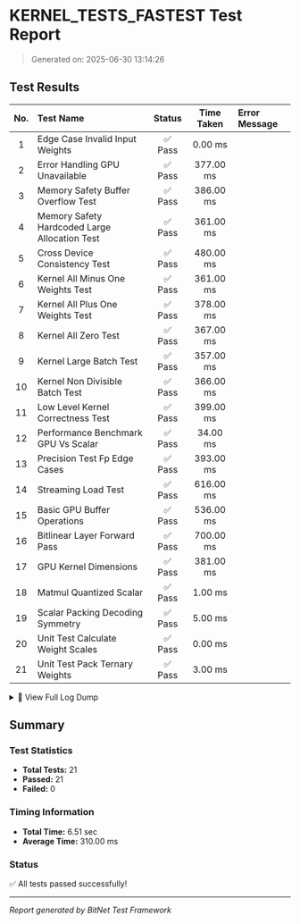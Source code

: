 # KERNEL_TESTS_FASTEST Test Report

> Generated on: 2025-06-30 13:14:26

## Test Results

| No. | Test Name | Status | Time Taken | Error Message |
|:---:|:----------|:------:|:----------:|:-------------|
|  1 | Edge Case Invalid Input Weights                    | ✅ Pass |    0.00 ms |             |
|  2 | Error Handling GPU Unavailable                     | ✅ Pass |  377.00 ms |             |
|  3 | Memory Safety Buffer Overflow Test                 | ✅ Pass |  386.00 ms |             |
|  4 | Memory Safety Hardcoded Large Allocation Test      | ✅ Pass |  361.00 ms |             |
|  5 | Cross Device Consistency Test                      | ✅ Pass |  480.00 ms |             |
|  6 | Kernel All Minus One Weights Test                  | ✅ Pass |  361.00 ms |             |
|  7 | Kernel All Plus One Weights Test                   | ✅ Pass |  378.00 ms |             |
|  8 | Kernel All Zero Test                               | ✅ Pass |  367.00 ms |             |
|  9 | Kernel Large Batch Test                            | ✅ Pass |  357.00 ms |             |
| 10 | Kernel Non Divisible Batch Test                    | ✅ Pass |  366.00 ms |             |
| 11 | Low Level Kernel Correctness Test                  | ✅ Pass |  399.00 ms |             |
| 12 | Performance Benchmark GPU Vs Scalar                | ✅ Pass |   34.00 ms |             |
| 13 | Precision Test Fp Edge Cases                       | ✅ Pass |  393.00 ms |             |
| 14 | Streaming Load Test                                | ✅ Pass |  616.00 ms |             |
| 15 | Basic GPU Buffer Operations                        | ✅ Pass |  536.00 ms |             |
| 16 | Bitlinear Layer Forward Pass                       | ✅ Pass |  700.00 ms |             |
| 17 | GPU Kernel Dimensions                              | ✅ Pass |  381.00 ms |             |
| 18 | Matmul Quantized Scalar                            | ✅ Pass |    1.00 ms |             |
| 19 | Scalar Packing Decoding Symmetry                   | ✅ Pass |    5.00 ms |             |
| 20 | Unit Test Calculate Weight Scales                  | ✅ Pass |    0.00 ms |             |
| 21 | Unit Test Pack Ternary Weights                     | ✅ Pass |    3.00 ms |             |

<details>
<summary>📝 View Full Log Dump</summary>

```
[2025-06-30, 13:14:16.838] -> Running unit_test_pack_ternary_weights...
[2025-06-30, 13:14:16.840] -> Packed value check: Expected=0b00100100100100100100100100100100, Got=0b00100100100100100100100100100100
[2025-06-30, 13:14:16.842] -> unit_test_pack_ternary_weights passed.
[2025-06-30, 13:14:16.842] -> Running unit_test_calculate_weight_scales...
[2025-06-30, 13:14:16.842] -> Scales check: Expected=[1.0, 1.0, 1.0], Got=[1.0, 1.0, 1.0]
[2025-06-30, 13:14:16.842] -> unit_test_calculate_weight_scales passed.
[2025-06-30, 13:14:16.843] -> Starting test_matmul_quantized_scalar...
[2025-06-30, 13:14:16.844] -> Scalar matmul check: Expected=[-0.5, -0.5], Got=[-0.5, -0.5]
[2025-06-30, 13:14:16.845] -> Testing basic GPU operations...
[2025-06-30, 13:14:17.371] -> Test data: [1.0, 2.0, 3.0, 4.0]
[2025-06-30, 13:14:17.381] -> Read-back data: [1.0, 2.0, 3.0, 4.0]
[2025-06-30, 13:14:17.381] -> Basic GPU operations test passed!
[2025-06-30, 13:14:17.774] -> Running low_level_kernel_correctness_test...
[2025-06-30, 13:14:17.774] -> Running correctness logic with dims: batch=4, in=16, out=8
[2025-06-30, 13:14:17.808] -> [Profile] Buffer Setup: 18.76ms
[2025-06-30, 13:14:17.809] -> [Profile] Bind Group Setup: 264.50µs
[2025-06-30, 13:14:17.809] -> [Profile] Dispatch & Submit: 597.90µs
[2025-06-30, 13:14:17.810] -> [Profile] Readback (map/poll/copy): 179.70µs
[2025-06-30, 13:14:17.810] -> [Profile] Total launch_gpu_kernel Time: 20.49ms
[2025-06-30, 13:14:17.810] -> Correctness test comparison: GPU[..4]=[0.5789151, -0.6329472, -2.0069058, 1.8216529], Scalar[..4]=[0.5789151, -0.6329472, -2.0069058, 1.8216529]
[2025-06-30, 13:14:17.811] -> low_level_kernel_correctness_test passed.
[2025-06-30, 13:14:17.841] -> Running test_gpu_kernel_dimensions...
[2025-06-30, 13:14:17.842] -> Test dims: batch=1, in=16, out=2
[2025-06-30, 13:14:18.220] -> [Profile] Buffer Setup: 21.64ms
[2025-06-30, 13:14:18.220] -> [Profile] Bind Group Setup: 244.50µs
[2025-06-30, 13:14:18.221] -> [Profile] Dispatch & Submit: 560.20µs
[2025-06-30, 13:14:18.221] -> [Profile] Readback (map/poll/copy): 253.10µs
[2025-06-30, 13:14:18.222] -> [Profile] Total launch_gpu_kernel Time: 23.40ms
[2025-06-30, 13:14:18.222] -> GPU dimension test comparison: Expected[..2]=[8.0, 4.0], Got[..2]=[8.0, 4.0]
[2025-06-30, 13:14:18.222] -> test_gpu_kernel_dimensions passed.
[2025-06-30, 13:14:18.274] -> Running kernel_large_batch_test...
[2025-06-30, 13:14:18.275] -> Test dims: batch=64, in=32, out=16
[2025-06-30, 13:14:18.629] -> [Profile] Buffer Setup: 8.44ms
[2025-06-30, 13:14:18.630] -> [Profile] Bind Group Setup: 233.40µs
[2025-06-30, 13:14:18.631] -> [Profile] Dispatch & Submit: 556.90µs
[2025-06-30, 13:14:18.631] -> [Profile] Readback (map/poll/copy): 229.70µs
[2025-06-30, 13:14:18.631] -> [Profile] Total launch_gpu_kernel Time: 10.19ms
[2025-06-30, 13:14:18.632] -> Large batch test comparison: Expected[..4]=[0.350263, 0.26761666, 1.6883463, 0.33452082], Got[..4]=[0.350263, 0.26761666, 1.6883463, 0.33452082]
[2025-06-30, 13:14:18.632] -> kernel_large_batch_test passed.
[2025-06-30, 13:14:18.662] -> Running kernel_all_zero_test...
[2025-06-30, 13:14:18.662] -> Test dims: batch=32, in=32, out=16
[2025-06-30, 13:14:19.027] -> [Profile] Buffer Setup: 9.05ms
[2025-06-30, 13:14:19.027] -> [Profile] Bind Group Setup: 223.10µs
[2025-06-30, 13:14:19.028] -> [Profile] Dispatch & Submit: 573.50µs
[2025-06-30, 13:14:19.028] -> [Profile] Readback (map/poll/copy): 229.00µs
[2025-06-30, 13:14:19.028] -> [Profile] Total launch_gpu_kernel Time: 10.73ms
[2025-06-30, 13:14:19.029] -> All-zero test comparison: All outputs should be zero. Got[..4]=[1.601707, 1.601707, 1.601707, 1.601707]
[2025-06-30, 13:14:19.029] -> kernel_all_zero_test passed.
[2025-06-30, 13:14:19.060] -> Running kernel_all_plus_one_weights_test...
[2025-06-30, 13:14:19.060] -> Test dims: batch=32, in=32, out=16
[2025-06-30, 13:14:19.436] -> [Profile] Buffer Setup: 10.40ms
[2025-06-30, 13:14:19.436] -> [Profile] Bind Group Setup: 252.00µs
[2025-06-30, 13:14:19.437] -> [Profile] Dispatch & Submit: 509.60µs
[2025-06-30, 13:14:19.437] -> [Profile] Readback (map/poll/copy): 214.90µs
[2025-06-30, 13:14:19.437] -> [Profile] Total launch_gpu_kernel Time: 12.10ms
[2025-06-30, 13:14:19.438] -> All-plus-one test comparison: Expected[..4]=[2.4678514, 2.4678514, 2.4678514, 2.4678514], Got[..4]=[2.4678514, 2.4678514, 2.4678514, 2.4678514]
[2025-06-30, 13:14:19.438] -> kernel_all_plus_one_weights_test passed.
[2025-06-30, 13:14:19.466] -> Running kernel_all_minus_one_weights_test...
[2025-06-30, 13:14:19.467] -> Test dims: batch=32, in=32, out=16
[2025-06-30, 13:14:19.825] -> [Profile] Buffer Setup: 10.07ms
[2025-06-30, 13:14:19.826] -> [Profile] Bind Group Setup: 238.30µs
[2025-06-30, 13:14:19.827] -> [Profile] Dispatch & Submit: 520.00µs
[2025-06-30, 13:14:19.827] -> [Profile] Readback (map/poll/copy): 188.10µs
[2025-06-30, 13:14:19.827] -> [Profile] Total launch_gpu_kernel Time: 11.70ms
[2025-06-30, 13:14:19.827] -> All-minus-one test comparison: Expected[..4]=[0.0, 0.0, 0.0, 0.0], Got[..4]=[0.0, 0.0, 0.0, 0.0]
[2025-06-30, 13:14:19.828] -> kernel_all_minus_one_weights_test passed.
[2025-06-30, 13:14:19.859] -> Running kernel_non_divisible_batch_test...
[2025-06-30, 13:14:19.859] -> Test dims: batch=33, in=32, out=16
[2025-06-30, 13:14:20.223] -> [Profile] Buffer Setup: 10.77ms
[2025-06-30, 13:14:20.224] -> [Profile] Bind Group Setup: 253.50µs
[2025-06-30, 13:14:20.225] -> [Profile] Dispatch & Submit: 538.20µs
[2025-06-30, 13:14:20.225] -> [Profile] Readback (map/poll/copy): 202.60µs
[2025-06-30, 13:14:20.225] -> [Profile] Total launch_gpu_kernel Time: 12.45ms
[2025-06-30, 13:14:20.225] -> Non-divisible batch test comparison: Expected[..4]=[1.0184668, 0.90836227, 0.5308611, 0.20054752], Got[..4]=[1.0184668, 0.90836227, 0.5308611, 0.20054752]
[2025-06-30, 13:14:20.226] -> kernel_non_divisible_batch_test passed.
[2025-06-30, 13:14:20.255] -> Running test_bitlinear_layer_forward_pass...
[2025-06-30, 13:14:20.955] -> BitLinear forward pass output length: 32768
[2025-06-30, 13:14:20.956] -> test_bitlinear_layer_forward_pass passed.
[2025-06-30, 13:14:21.378] -> Timestamp query enabled with period: 1 ns/tick
[2025-06-30, 13:14:21.425] -> Performance Benchmark (100 iterations, 64 batch, 32 in, 16 out):
  GPU (Wall Time):    Avg: 343.788µs  | Total: 34.379ms  
  GPU (Kernel Time):  Avg: 46.418µs   | Total: 4.642ms   
  Scalar (CPU Time):  Avg: 120.480µs  | Total: 12.048ms  
Speedup (Wall vs Scalar):   0.35x
Speedup (Kernel vs Scalar): 2.60x
[2025-06-30, 13:14:22.121] -> Found 5 adapters. Running consistency test.
[2025-06-30, 13:14:22.121] -> Testing on device: "NVIDIA GeForce RTX 2070 SUPER" (Vulkan)
[2025-06-30, 13:14:22.188] -> Running correctness logic with dims: batch=4, in=16, out=8
[2025-06-30, 13:14:22.227] -> [Profile] Buffer Setup: 23.80ms
[2025-06-30, 13:14:22.227] -> [Profile] Bind Group Setup: 209.70µs
[2025-06-30, 13:14:22.228] -> [Profile] Dispatch & Submit: 613.80µs
[2025-06-30, 13:14:22.228] -> [Profile] Readback (map/poll/copy): 202.10µs
[2025-06-30, 13:14:22.228] -> [Profile] Total launch_gpu_kernel Time: 25.45ms
[2025-06-30, 13:14:22.229] -> Correctness test comparison: GPU[..4]=[0.5789151, -0.6329472, -2.0069058, 1.8216529], Scalar[..4]=[0.5789151, -0.6329472, -2.0069058, 1.8216529]
[2025-06-30, 13:14:22.277] -> Testing on device: "NVIDIA GeForce RTX 2070 SUPER" (Dx12)
[2025-06-30, 13:14:22.278] -> WARNING: Skipping test on "NVIDIA GeForce RTX 2070 SUPER" (Dx12) due to a known WGSL compiler bug on the Dx12 backend. See source code for details.
[2025-06-30, 13:14:22.296] -> Testing on device: "NVIDIA GeForce RTX 2070 SUPER" (Dx12)
[2025-06-30, 13:14:22.297] -> WARNING: Skipping test on "NVIDIA GeForce RTX 2070 SUPER" (Dx12) due to a known WGSL compiler bug on the Dx12 backend. See source code for details.
[2025-06-30, 13:14:22.331] -> Testing on device: "Microsoft Basic Render Driver" (Dx12)
[2025-06-30, 13:14:22.331] -> WARNING: Skipping test on "Microsoft Basic Render Driver" (Dx12) due to a known WGSL compiler bug on the Dx12 backend. See source code for details.
[2025-06-30, 13:14:22.335] -> Testing on device: "NVIDIA GeForce RTX 2070 SUPER/PCIe/SSE2" (Gl)
[2025-06-30, 13:14:22.343] -> Running correctness logic with dims: batch=4, in=16, out=8
[2025-06-30, 13:14:22.359] -> [Profile] Buffer Setup: 1.77ms
[2025-06-30, 13:14:22.359] -> [Profile] Bind Group Setup: 77.00µs
[2025-06-30, 13:14:22.361] -> [Profile] Dispatch & Submit: 1.54ms
[2025-06-30, 13:14:22.362] -> [Profile] Readback (map/poll/copy): 1.25ms
[2025-06-30, 13:14:22.362] -> [Profile] Total launch_gpu_kernel Time: 5.24ms
[2025-06-30, 13:14:22.363] -> Correctness test comparison: GPU[..4]=[0.5789151, -0.6329472, -2.0069058, 1.8216529], Scalar[..4]=[0.5789151, -0.6329472, -2.0069058, 1.8216529]
[2025-06-30, 13:14:22.364] -> Kernel correctness passed on all available devices.
[2025-06-30, 13:14:22.986] -> Streaming Load Test (10 streams): Avg Latency: 2.956ms
[2025-06-30, 13:14:21.824] -> Original Activations for FP Edge Case Test: [1.0, -1.0, 0.0, 127.0, -127.0, 1e-6, 1000000.0, -1000000.0, 3.4028235e38, -3.4028235e38, 1.1920929e-7, NaN, inf, -inf, -10.0, 0.1]
[2025-06-30, 13:14:21.824] -> Quantized Activations from FP Edge Case Test: [0, 0, 0, 0, 0, 0, 0, 0, 127, -127, 0, 0, 127, -127, 0, 0]
[2025-06-30, 13:14:21.824] -> Activation Scale from FP Edge Case Test: 2679388700000000000000000000000000000
[2025-06-30, 13:14:21.849] -> [Profile] Buffer Setup: 10.15ms
[2025-06-30, 13:14:21.850] -> [Profile] Bind Group Setup: 278.20µs
[2025-06-30, 13:14:21.851] -> [Profile] Dispatch & Submit: 622.60µs
[2025-06-30, 13:14:21.851] -> [Profile] Readback (map/poll/copy): 182.20µs
[2025-06-30, 13:14:21.851] -> [Profile] Total launch_gpu_kernel Time: 12.01ms
[2025-06-30, 13:14:21.852] -> Precision test with FP edge cases (NaN, Infinity) passed.
[2025-06-30, 13:14:23.392] -> Successfully caught invalid weight value (2) as a Result::Err.
[2025-06-30, 13:14:23.393] -> Successfully caught invalid weight value (-2) as a Result::Err.
[2025-06-30, 13:14:23.740] -> Memory safety test: Device max_buffer_size = 268435456. Calculated oversized batch size = 4194305.
[2025-06-30, 13:14:23.754] -> Successfully caught expected error: Requested buffer size (268435520 bytes) exceeds device limits.
[2025-06-30, 13:14:23.363] -> WGPU context creation succeeded unexpectedly with impossible limits.
[2025-06-30, 13:14:23.363] -> Requested limits: Limits { max_texture_dimension_1d: 8192, max_texture_dimension_2d: 8192, max_texture_dimension_3d: 2048, max_texture_array_layers: 256, max_bind_groups: 4, max_bindings_per_bind_group: 1000, max_dynamic_uniform_buffers_per_pipeline_layout: 8, max_dynamic_storage_buffers_per_pipeline_layout: 4, max_sampled_textures_per_shader_stage: 16, max_samplers_per_shader_stage: 16, max_storage_buffers_per_shader_stage: 8, max_storage_textures_per_shader_stage: 4, max_uniform_buffers_per_shader_stage: 12, max_binding_array_elements_per_shader_stage: 0, max_binding_array_sampler_elements_per_shader_stage: 0, max_uniform_buffer_binding_size: 65536, max_storage_buffer_binding_size: 134217728, max_vertex_buffers: 8, max_buffer_size: 1, max_vertex_attributes: 16, max_vertex_buffer_array_stride: 2048, min_uniform_buffer_offset_alignment: 256, min_storage_buffer_offset_alignment: 256, max_inter_stage_shader_components: 60, max_color_attachments: 8, max_color_attachment_bytes_per_sample: 32, max_compute_workgroup_storage_size: 16384, max_compute_invocations_per_workgroup: 256, max_compute_workgroup_size_x: 256, max_compute_workgroup_size_y: 256, max_compute_workgroup_size_z: 64, max_compute_workgroups_per_dimension: 65535, min_subgroup_size: 0, max_subgroup_size: 0, max_push_constant_size: 0, max_non_sampler_bindings: 1000000 }
[2025-06-30, 13:14:23.364] -> Actual device limits returned: Limits { max_texture_dimension_1d: 8192, max_texture_dimension_2d: 8192, max_texture_dimension_3d: 2048, max_texture_array_layers: 256, max_bind_groups: 4, max_bindings_per_bind_group: 1000, max_dynamic_uniform_buffers_per_pipeline_layout: 8, max_dynamic_storage_buffers_per_pipeline_layout: 4, max_sampled_textures_per_shader_stage: 16, max_samplers_per_shader_stage: 16, max_storage_buffers_per_shader_stage: 8, max_storage_textures_per_shader_stage: 4, max_uniform_buffers_per_shader_stage: 12, max_binding_array_elements_per_shader_stage: 0, max_binding_array_sampler_elements_per_shader_stage: 0, max_uniform_buffer_binding_size: 65536, max_storage_buffer_binding_size: 134217728, max_vertex_buffers: 8, max_buffer_size: 1, max_vertex_attributes: 16, max_vertex_buffer_array_stride: 2048, min_uniform_buffer_offset_alignment: 256, min_storage_buffer_offset_alignment: 256, max_inter_stage_shader_components: 60, max_color_attachments: 8, max_color_attachment_bytes_per_sample: 32, max_compute_workgroup_storage_size: 16384, max_compute_invocations_per_workgroup: 256, max_compute_workgroup_size_x: 256, max_compute_workgroup_size_y: 256, max_compute_workgroup_size_z: 64, max_compute_workgroups_per_dimension: 65535, min_subgroup_size: 0, max_subgroup_size: 0, max_push_constant_size: 0, max_non_sampler_bindings: 1000000 }
[2025-06-30, 13:14:24.141] -> Skipping stress_test_maximum_dimension_support. (Set RUN_STRESS_TESTS=1 to run)
[2025-06-30, 13:14:24.099] -> Memory safety test (10GB): Attempting to allocate 10737418240 bytes.
[2025-06-30, 13:14:24.113] -> Successfully caught expected error for 10GB allocation: Requested buffer size (10737418240 bytes) exceeds device limits.
[2025-06-30, 13:14:16.836] -> Testing scalar packing-decoding symmetry...
[2025-06-30, 13:14:16.838] -> Original weights:  [-1, 0, 1, 0, 1, 1, 0, -1, -1, -1, 0, 0, 1, 1, 0, 1]
[2025-06-30, 13:14:16.840] -> Decoded weights:   [0, 1, -1, 1, -1, -1, 1, 0, 0, 0, 1, 1, -1, -1, 1, -1]
[2025-06-30, 13:14:16.842] -> Scalar packing-decoding symmetry test passed.
[2025-06-30, 13:14:16.836] -> STARTING KERNEL TEST SUITE
```

</details>


## Summary

### Test Statistics

- **Total Tests:** 21
- **Passed:** 21
- **Failed:** 0

### Timing Information

- **Total Time:** 6.51 sec
- **Average Time:** 310.00 ms

### Status

✅ All tests passed successfully!

---

_Report generated by BitNet Test Framework_
